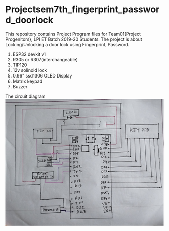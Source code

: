 # Projectsem7th_fingerprint_password_doorlock
This repository contains Project Program files for Team01{Project Progenitors}, LPI ET Batch 2019-20 Students. The project is about Locking/Unlocking a door lock using Fingerprint, Password.
1. ESP32 devkit v1
2. R305 or R307(interchangeable)
3. TIP120
4. 12v solinoid lock
5. 0.96" ssd1306 OLED Display
6. Matrix keypad
7. Buzzer

The circuit diagram
![alt text](https://github.com/GMHR/Projectsem7th_fingerprint_password_doorlock/blob/main/edited.jpg?raw=true)
